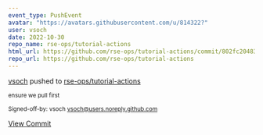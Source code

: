 ```yaml
---
event_type: PushEvent
avatar: "https://avatars.githubusercontent.com/u/814322?"
user: vsoch
date: 2022-10-30
repo_name: rse-ops/tutorial-actions
html_url: https://github.com/rse-ops/tutorial-actions/commit/802fc20483b9cedf0bd13d63aee90a86a182ba20
repo_url: https://github.com/rse-ops/tutorial-actions
---
```


<a href='https://github.com/vsoch' target='_blank'>vsoch</a> pushed to <a href='https://github.com/rse-ops/tutorial-actions' target='_blank'>rse-ops/tutorial-actions</a>

<small>ensure we pull first

Signed-off-by: vsoch <vsoch@users.noreply.github.com></small>

<a href='https://github.com/rse-ops/tutorial-actions/commit/802fc20483b9cedf0bd13d63aee90a86a182ba20' target='_blank'>View Commit</a>